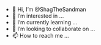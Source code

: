 - 👋 Hi, I’m @ShagTheSandman
- 👀 I’m interested in ...
- 🌱 I’m currently learning ...
- 💞️ I’m looking to collaborate on ...
- 📫 How to reach me ...

<!---
ShagTheSandman/ShagTheSandman is a ✨ special ✨ repository because its `README.md` (this file) appears on your GitHub profile.
You can click the Preview link to take a look at your changes.
--->
